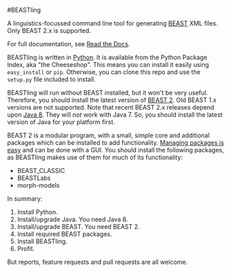 #BEASTling

A linguistics-focussed command line tool for generating
[BEAST](http://beast2.org) XML files.  Only BEAST 2.x is supported.

For full documentation, see [Read the Docs](https://beastling.readthedocs.org).

BEASTling is written in [Python](http://python.org).  It is available from the
Python Package Index, aka "the Cheeseshop".  This means you can install it
easily using `easy_install` or `pip`.  Otherwise, you can clone this repo and
use the `setup.py` file included to install.

BEASTling will run without BEAST installed, but it won't be very useful.
Therefore, you should install the latest version of [BEAST
2](http://beast2.org/).  Old BEAST 1.x versions are not supported.  Note that
recent BEAST 2.x releases depend upon [Java
8](http://www.oracle.com/technetwork/java/javase/overview/java8-2100321.html).
They will *not* work with Java 7.  So, you should install the latest version of
Java for your platform first.

BEAST 2 is a modular program, with a small, simple core and additional packages
which can be installed to add functionality.  [Managing packages is
easy](http://beast2.org/managing-packages/) and can be done with a GUI.  You
should install the following packages, as BEASTling makes use of them for much
of its functionality:

* BEAST_CLASSIC
* BEASTLabs
* morph-models

In summary:

1. Install Python.
2. Install/upgrade Java.  You need Java 8.
3. Install/upgrade BEAST.  You need BEAST 2.
4. Install required BEAST packages.
5. Install BEASTling.
6. Profit.

But reports, feature requests and pull requests are all welcome.
